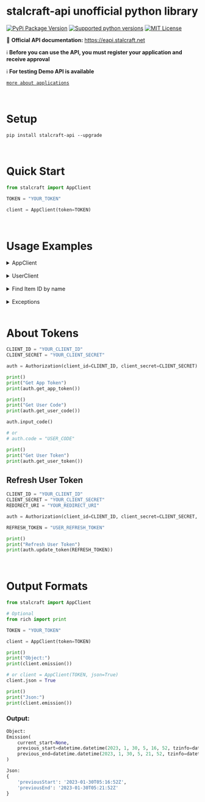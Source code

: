 # stalcraft-api unofficial python library

[![PyPi Package Version](https://img.shields.io/pypi/v/stalcraft-api.svg?style=flat-square)](https://pypi.org/project/stalcraft-api)
[![Supported python versions](https://img.shields.io/pypi/pyversions/stalcraft-api.svg?style=flat-square)](https://pypi.org/project/stalcraft-api)
[![MIT License](https://img.shields.io/pypi/l/aiogram.svg?style=flat-square)](https://opensource.org/licenses/MIT)


📄 **Official API documentation:** https://eapi.stalcraft.net

ℹ️ **Before you can use the API, you must register your application and receive approval**

ℹ️ **For testing Demo API is available**

[`more about applications`](https://eapi.stalcraft.net/registration.html)


<br>

# Setup

```console
pip install stalcraft-api --upgrade
```


<br>

# Quick Start

```python
from stalcraft import AppClient

TOKEN = "YOUR_TOKEN"

client = AppClient(token=TOKEN)
```

<br>

# Usage Examples

<details>
<summary>AppClient</summary>

```python
from stalcraft import AppClient, Region, Sort, Order

CLIENT_ID = "YOUR_CLIENT_ID"
CLIENT_SECRET = "YOUR_CLIENT_SECRET"

TOKEN = "YOUR_TOKEN"

# Method 1:
client = AppClient(token=TOKEN)

# Method 2:
client = AppClient(client_id=CLIENT_ID, client_secret=CLIENT_SECRET)

print()
print("List of regions")
print(client.regions())

print()
print("List of clans with limit 2")
print(client.clans(limit=2))

print()
print("Information about emission on NA server")
print(client.emission(Region.NA))

print()
print("List of lots for item with id 'y1q9'")
print("With offset 5, limit 2, sort by buyout price and order by descending")
print(client.auction("y1q9").lots(offset=5, limit=2, sort=Sort.BUYOUT_PRICE, order=Order.DESC))

print()
print("List of price history for item with id 'y1q9'")
print(client.auction("y1q9").price_history())

print()
print("Information about clan with id '562968e7-4282-4ac6-900f-f7f1581495e8'")
print(client.clan("562968e7-4282-4ac6-900f-f7f1581495e8").info())
```

</details>


<br>

<details>
<summary>UserClient</summary>

```python
from stalcraft import UserClient, BaseUrl, Region

TOKEN = "YOUR_TOKEN"

client = UserClient(token=TOKEN, base_url=BaseUrl.DEMO)

# + all methods from AppClient

print("List of characters created by the user on EU server by which used access token was provided")
print(client.characters(Region.EU))

print()
print("List of friends character names who are friend with 'Test-1'")
print(client.friends("Test-1"))


# Members in clan with id '562968e7-4282-4ac6-900f-f7f1581495e8'
# (Can be used only when using user access token and that user has at least one character in that clan)
# client.clan("562968e7-4282-4ac6-900f-f7f1581495e8").members()

#
# Information about player's profile. Includes alliance, profile description, last login time, stats, etc.
# (Not working in DEMO API)
# client.character_profile("ZIV")
```

</details>


<br>

<details>
<summary>Find Item ID by name</summary>

```python
from stalcraft import AppClient, LocalItem, WebItem

TOKEN = "YOUR_TOKEN"

client = AppClient(token=TOKEN)

print()
print("Search by local file")
print(client.auction(LocalItem("Snowflake")).lots())

print()
print("(Not reliable)")
print("Search by listing.json in stalcraft-database github repository")
print(client.auction(WebItem("Snowflake", folder="ru")).lots())
```

</details>


<br>

<details>
<summary>Exceptions</summary>

```python
from stalcraft import UserClient, LocalItem

from stalcraft.exceptions import (
    InvalidToken, StalcraftApiException, ItemException
)

TOKEN = "YOUR_TOKEN"

client = UserClient(token=TOKEN)

def handle_exception(func, exception):
    try:
        func()
    except exception as e:
        print("Error:", e)

print()
print("If token is invalid")
handle_exception(lambda: UserClient("test1234567890"), InvalidToken)

print()
print("If an item with that name does not exist")
handle_exception(lambda: LocalItem("test"), ItemException)

print()
print("If one of parameters is invalid")
handle_exception(lambda: client.auction("test").price_history(), StalcraftApiException)
```

</details>


<br>

# About Tokens

```python
CLIENT_ID = "YOUR_CLIENT_ID"
CLIENT_SECRET = "YOUR_CLIENT_SECRET"

auth = Authorization(client_id=CLIENT_ID, client_secret=CLIENT_SECRET)

print()
print("Get App Token")
print(auth.get_app_token())

print()
print("Get User Code")
print(auth.get_user_code())

auth.input_code()

# or
# auth.code = "USER_CODE"

print()
print("Get User Token")
print(auth.get_user_token())
```

## Refresh User Token

```python
CLIENT_ID = "YOUR_CLIENT_ID"
CLIENT_SECRET = "YOUR_CLIENT_SECRET"
REDIRECT_URI = "YOUR_REDIRECT_URI"

auth = Authorization(client_id=CLIENT_ID, client_secret=CLIENT_SECRET, redirect_uri=REDIRECT_URI)

REFRESH_TOKEN = "USER_REFRESH_TOKEN"

print()
print("Refresh User Token")
print(auth.update_token(REFRESH_TOKEN))
```


<br>

# Output Formats

```python
from stalcraft import AppClient

# Optional
from rich import print

TOKEN = "YOUR_TOKEN"

client = AppClient(token=TOKEN)

print()
print("Object:")
print(client.emission())

# or client = AppClient(TOKEN, json=True)
client.json = True

print()
print("Json:")
print(client.emission())
```

### Output:

```python
Object:
Emission(
    current_start=None,
    previous_start=datetime.datetime(2023, 1, 30, 5, 16, 52, tzinfo=datetime.timezone.utc),
    previous_end=datetime.datetime(2023, 1, 30, 5, 21, 52, tzinfo=datetime.timezone.utc)
)

Json:
{
    'previousStart': '2023-01-30T05:16:52Z',
    'previousEnd': '2023-01-30T05:21:52Z'
}
```

